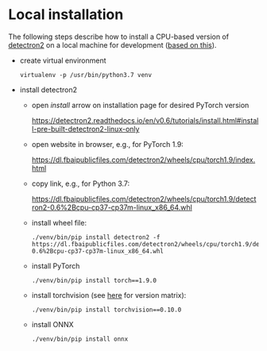 # Local installation

The following steps describe how to install a CPU-based version
of [detectron2](https://github.com/facebookresearch/detectron2) on a local machine for development 
([based on this](https://detectron2.readthedocs.io/en/v0.6/tutorials/install.html)).

* create virtual environment

  ```commandline
  virtualenv -p /usr/bin/python3.7 venv
  ```
  
* install detectron2 

  * open *install* arrow on installation page for desired PyTorch version 
  
    https://detectron2.readthedocs.io/en/v0.6/tutorials/install.html#install-pre-built-detectron2-linux-only
    
  * open website in browser, e.g., for PyTorch 1.9:

    https://dl.fbaipublicfiles.com/detectron2/wheels/cpu/torch1.9/index.html
    
  * copy link, e.g., for Python 3.7:
  
    https://dl.fbaipublicfiles.com/detectron2/wheels/cpu/torch1.9/detectron2-0.6%2Bcpu-cp37-cp37m-linux_x86_64.whl
    
  * install wheel file:
  
    ```commandline
    ./venv/bin/pip install detectron2 -f https://dl.fbaipublicfiles.com/detectron2/wheels/cpu/torch1.9/detectron2-0.6%2Bcpu-cp37-cp37m-linux_x86_64.whl
    ```
    
  * install PyTorch
  
    ```commandline
    ./venv/bin/pip install torch==1.9.0
    ```

  * install torchvision (see [here](https://pypi.org/project/torchvision/) for version matrix):
  
    ```commandline
    ./venv/bin/pip install torchvision==0.10.0
    ``` 
    
  * install ONNX
  
    ```commandline
    ./venv/bin/pip install onnx
    ```
    